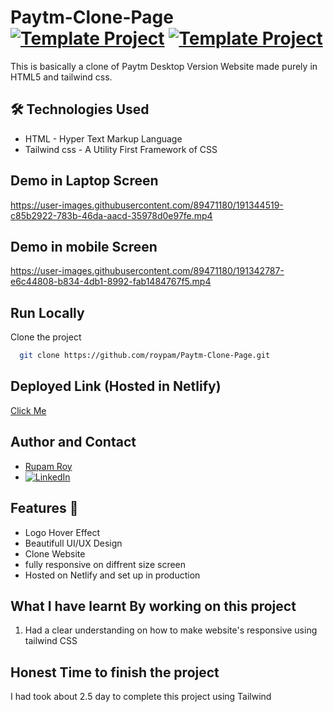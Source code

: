 # Paytm-Clone-Page [![Template Project](https://img.shields.io/badge/Clone-Project-yellow)](http://www.gnu.org/licenses/agpl-3.0) [![Template Project](https://img.shields.io/badge/Technologies%20-HTML%2FTailwind-brightgreen)](http://www.gnu.org/licenses/agpl-3.0)

This is basically a clone of Paytm Desktop Version Website made purely in HTML5 and tailwind css.

## 🛠 Technologies Used
  - HTML - Hyper Text Markup Language
 - Tailwind css - A Utility First Framework of CSS
 
 ## Demo in Laptop Screen

https://user-images.githubusercontent.com/89471180/191344519-c85b2922-783b-46da-aacd-35978d0e97fe.mp4

## Demo in mobile Screen

https://user-images.githubusercontent.com/89471180/191342787-e6c44808-b834-4db1-8992-fab1484767f5.mp4

## Run Locally

Clone the project

```bash
  git clone https://github.com/roypam/Paytm-Clone-Page.git
```

## Deployed Link (Hosted in Netlify) 
  [Click Me](https://paytm-clone-responsive.netlify.app/)

## Author and Contact
- [Rupam Roy](https://www.github.com/roypam)
- [![LinkedIn](https://img.shields.io/badge/LinkedIn-0A66C2?style=for-the-badge&logo=LinkedIn&logoColor=white)](https://www.linkedin.com/in/rupam-roy-931848213/)

## Features 📝

- Logo Hover Effect
- Beautifull UI/UX Design
- Clone Website
- fully responsive on diffrent size screen
- Hosted on Netlify and set up in production

## What I have learnt By working on this project

1. Had a clear understanding on how to make website's responsive using tailwind CSS

## Honest Time to finish the project

I had took about 2.5 day to complete this project using Tailwind





